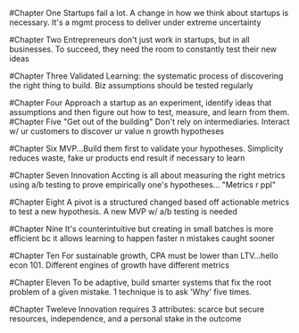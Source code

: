 #Chapter One
Startups fail a lot. A change in how we think about startups is necessary. It's a mgmt process to deliver under extreme uncertainty

#Chapter Two
Entrepreneurs don't just work in startups, but in all businesses. To succeed, they need the room to constantly test their new ideas

#Chapter Three
Validated Learning: the systematic process of discovering the right thing to build. Biz assumptions should be tested regularly

#Chapter Four
Approach a startup as an experiment, identify ideas that assumptions and then figure out how to test, measure, and learn from them.
#Chapter Five
"Get out of the building" Don't rely on intermediaries. Interact w/ ur customers to discover ur value n growth hypotheses

#Chapter Six
MVP...Build them first to validate your hypotheses. Simplicity reduces waste, fake ur products end result if necessary to learn

#Chapter Seven
Innovation Accting is all about measuring the right metrics using a/b testing to prove empirically one's hypotheses... "Metrics r ppl"

#Chapter Eight
A pivot is a structured changed based off actionable metrics to test a new hypothesis. A new MVP w/ a/b testing is needed

#Chapter Nine
It's counterintuitive but creating in small batches is more efficient bc it allows learning to happen faster n mistakes caught sooner

#Chapter Ten
For sustainable growth, CPA must be lower than LTV...hello econ 101. Different engines of growth have different metrics

#Chapter Eleven
To be adaptive, build smarter systems that fix the root problem of a given mistake. 1 technique is to ask 'Why' five times.

#Chapter Tweleve
Innovation requires 3 attributes: scarce but secure resources, independence, and a personal stake in the outcome
